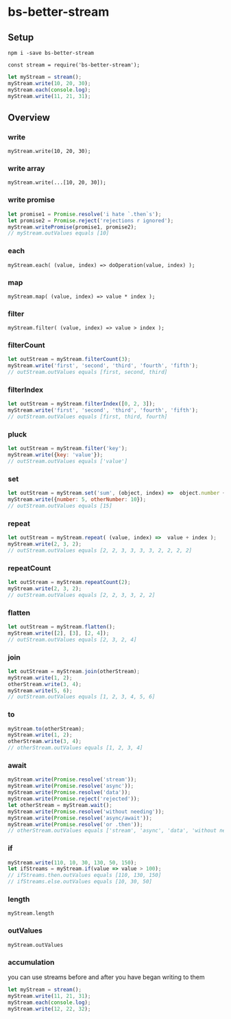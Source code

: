 # bs-better-stream

## Setup

`npm i -save bs-better-stream`

`const stream = require('bs-better-stream');`

```js
let myStream = stream();
myStream.write(10, 20, 30);
myStream.each(console.log);
myStream.write(11, 21, 31);
```

## Overview

### write

`myStream.write(10, 20, 30);`

### write array

`myStream.write(...[10, 20, 30]);`

### write promise

```js
let promise1 = Promise.resolve('i hate `.then`s');
let promise2 = Promise.reject('rejections r ignored');
myStream.writePromise(promise1, promise2);
// myStream.outValues equals [10]
```

### each

`myStream.each( (value, index) => doOperation(value, index) );`

### map

`myStream.map( (value, index) => value * index );`

### filter

`myStream.filter( (value, index) => value > index );`

### filterCount

```js
let outStream = myStream.filterCount(3);
myStream.write('first', 'second', 'third', 'fourth', 'fifth');
// outStream.outValues equals [first, second, third]
```

### filterIndex

```js
let outStream = myStream.filterIndex([0, 2, 3]);
myStream.write('first', 'second', 'third', 'fourth', 'fifth');
// outStream.outValues equals [first, third, fourth]
```

### pluck

```js
let outStream = myStream.filter('key');
myStream.write({key: 'value'});
// outStream.outValues equals ['value']
```

### set

```js
let outStream = myStream.set('sum', (object, index) =>  object.number + object.otherNumber + index );
myStream.write({number: 5, otherNumber: 10});
// outStream.outValues equals [15]
```

### repeat

```js
let outStream = myStream.repeat( (value, index) =>  value + index );
myStream.write(2, 3, 2);
// outStream.outValues equals [2, 2, 3, 3, 3, 3, 2, 2, 2, 2]
```

### repeatCount

```js
let outStream = myStream.repeatCount(2);
myStream.write(2, 3, 2);
// outStream.outValues equals [2, 2, 3, 3, 2, 2]
```

### flatten

```js
let outStream = myStream.flatten();
myStream.write([2], [3], [2, 4]);
// outStream.outValues equals [2, 3, 2, 4]
```

### join

```js
let outStream = myStream.join(otherStream);
myStream.write(1, 2);
otherStream.write(3, 4);
myStream.write(5, 6);
// outStream.outValues equals [1, 2, 3, 4, 5, 6]
```

### to

```js
myStream.to(otherStream);
myStream.write(1, 2);
otherStream.write(3, 4);
// otherStream.outValues equals [1, 2, 3, 4]
```

### await

```js
myStream.write(Promise.resolve('stream'));
myStream.write(Promise.resolve('async'));
myStream.write(Promise.resolve('data'));
myStream.write(Promise.reject('rejected'));
let otherStream = myStream.wait();
myStream.write(Promise.resolve('without needing'));
myStream.write(Promise.resolve('async/await'));
myStream.write(Promise.resolve('or .then'));
// otherStream.outValues equals ['stream', 'async', 'data', 'without needing', 'async/await', 'or .then']
```

### if

```js
myStream.write(110, 10, 30, 130, 50, 150);
let ifStreams = myStream.if(value => value > 100);
// ifStreams.then.outValues equals [110, 130, 150]
// ifStreams.else.outValues equals [10, 30, 50]
```

### length

`myStream.length`

### outValues

`myStream.outValues`

### accumulation

you can use streams before and after you have began writing to them

```js
let myStream = stream();
myStream.write(11, 21, 31);
myStream.each(console.log);
myStream.write(12, 22, 32);
```

